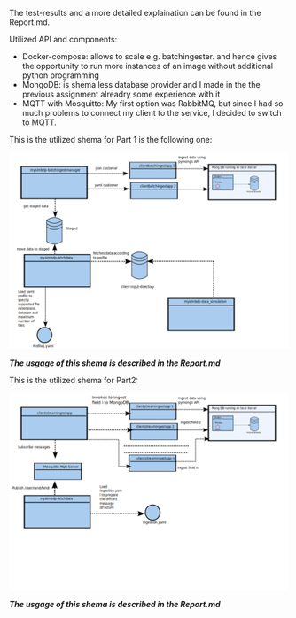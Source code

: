 The test-results and a more detailed explaination can be found in the
Report.md.

Utilized API and components:
* Docker-compose: allows to scale  e.g. batchingester. and hence gives the opportunity
to run more  instances of an image without additional python programming
* MongoDB: is shema less database provider and I made in the the previous 
assignment alreadry some experience with it
* MQTT with Mosquitto: My first option was RabbitMQ, but since I had so much 
problems to connect my client to the service, I decided to switch to MQTT.
 

This is the utilized shema for Part 1 is the following one:


![Shema](AS1_shema.png "Mysimdb structure")

***The usgage of this shema is described in the Report.md***





This is the utilized shema for Part2:




![Shema](AS21_shema.png "Mysimdb structure")


***The usgage of this shema is described in the Report.md***